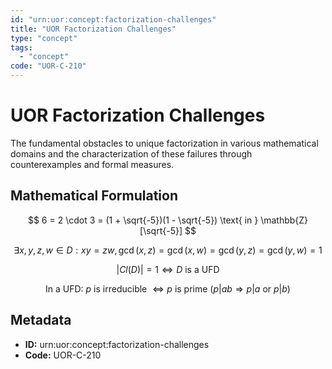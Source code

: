 ```yaml
---
id: "urn:uor:concept:factorization-challenges"
title: "UOR Factorization Challenges"
type: "concept"
tags:
  - "concept"
code: "UOR-C-210"
---
```


# UOR Factorization Challenges

The fundamental obstacles to unique factorization in various mathematical domains and the characterization of these failures through counterexamples and formal measures.

## Mathematical Formulation

$$
6 = 2 \cdot 3 = (1 + \sqrt{-5})(1 - \sqrt{-5}) \text{ in } \mathbb{Z}[\sqrt{-5}]
$$

$$
\exists x,y,z,w \in D : xy = zw, \gcd(x,z) = \gcd(x,w) = \gcd(y,z) = \gcd(y,w) = 1
$$

$$
|Cl(D)| = 1 \iff D \text{ is a UFD}
$$

$$
\text{In a UFD: } p \text{ is irreducible } \iff p \text{ is prime } (p|ab \Rightarrow p|a \text{ or } p|b)
$$

## Metadata

- **ID:** urn:uor:concept:factorization-challenges
- **Code:** UOR-C-210
